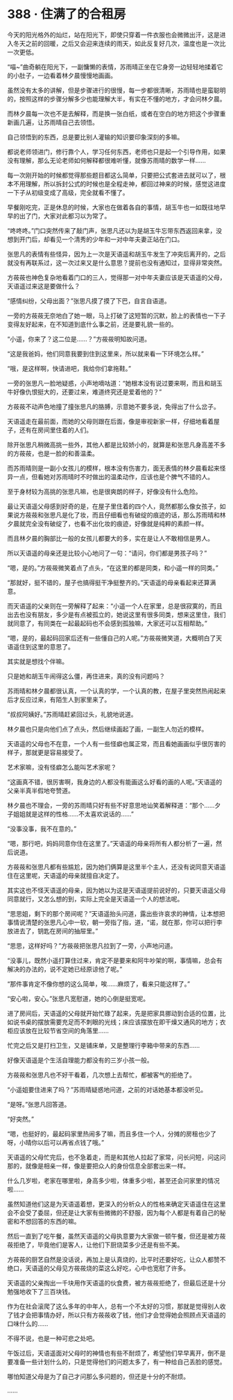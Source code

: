 <link rel="stylesheet" href="../styles/text.css"/>
<h1>388 · 住满了的合租房</h1>

今天的阳光格外的灿烂，站在阳光下，即使只穿着一件衣服也会微微出汗，这是进入冬天之前的回暖，之后又会迎来连续的雨天，如此反复好几次，温度也是一次比一次更低。

“喵\~”曲奇躺在阳光下，一副慵懒的表情，苏雨晴正坐在它身旁一边轻轻地揉着它的小肚子，一边看着林夕晨慢慢地画画。

虽然没有太多的讲解，但是步骤进行的很慢，每一步都很清晰，苏雨晴也是蛮聪明的，按照这样的步骤分解多少也能理解大半，有实在不懂的地方，才会问林夕晨。

而林夕晨每一次也不是去解释，而是换一张白纸，或者在空白的地方把这个步骤重新画几遍，让苏雨晴自己去领悟。

自己领悟到的东西，总是要比别人灌输的知识要印象深刻的多嘛。

都说老师领进门，修行靠个人，学习任何东西，老师也只是起一个引导作用，如果没有理解，那么无论老师如何解释都很难听懂，就像苏雨晴的数学一样……

每一次刚开始的时候都觉得那些题目都这么简单，只要把公式套进去就可以了，根本不用理解，所以拆封公式的时候也是全程走神，都回过神来的时候，感觉这进度一下子从初级变成了高级，完全就看不懂了。

早餐刚吃完，正是休息的时候，大家也在做着各自的事情，胡玉牛也一如既往地早早的出了门，大家对此都习以为常了。

“咚咚咚。”门口突然传来了敲门声，张思凡还以为是胡玉牛忘带东西返回来拿，没想到开门后，却看见一个清秀的少年和一对中年夫妻正站在门口。

张思凡的表情有些怪异，因为上一次是天语遥和胡玉牛发生了冲突后离开的，之后就没有再联系过，这一次过来又是什么意思？提前也没有通知过，显得非常突然。

方莜莜也神色复杂地看着门口的三人，觉得那一对中年夫妻应该是天语遥的父母，天语遥过来这是要做什么？

“感情纠纷，父母出面？”张思凡摸了摸了下巴，自言自语道。

一旁的方莜莜无奈地白了她一眼，马上打破了这短暂的沉默，脸上的表情也一下子变得友好起来，在不知道到底什么事之前，还是要礼貌一些的。

“小遥，你来了？这二位是……？”方莜莜明知故问道。

“这是我爸妈，他们同意我要到住到这里来，所以就来看一下环境怎么样。”

“哦，是这样啊，快请进吧，我给你们拿拖鞋。”

一旁的张思凡一脸地疑惑，小声地嘀咕道：“她根本没有说过要来啊，而且和胡玉牛好像仇恨挺大的，还要过来，难道终究还是爱着他的？”

方莜莜不动声色地撞了撞张思凡的胳膊，示意她不要多说，免得出了什么岔子。

天语遥走在最前面，而她的父母则跟在后面，像是审视新家一样，仔细地看着屋子，还有在房间里住着的人们。

除开张思凡稍微高挑一些外，其他人都是比较娇小的，就算是和张思凡身高差不多的方莜莜，也是一脸的和善温柔。

而苏雨晴则是一副小女孩儿的模样，根本没有伤害力，面无表情的林夕晨看起来怪异一点，但看她对苏雨晴时不时做出的温柔动作，应该也是个脾气不错的人。

至于身材较为高挑的张思凡嘛，也是很爽朗的样子，好像没有什么危险。

最让天语遥父母感到好奇的是，在屋子里住着的四个人，竟然都那么像女孩子，如果说方莜莜和张思凡是化了妆，而且仔细看也有破绽的痕迹的话，那么苏雨晴和林夕晨就完全没有破绽了，也看不出化妆的痕迹，好像就是纯粹的素颜一样。

而且林夕晨的胸部比一般的女孩儿都要大的多，实在是让人不敢相信是男人。

所以天语遥的母亲还是比较小心地问了一句：“请问，你们都是男孩子吗？”

“嗯，是的。”方莜莜微笑着点了点头，“在这里的都是同类，和小遥一样的同类。”

“那就好，挺不错的，屋子也搞得挺干净挺整齐的。”天语遥的母亲看起来还算满意。

而天语遥的父亲则在一旁解释了起来：“小遥一个人在家里，总是很寂寞的，而且出去也没有朋友，多少是有点被孤立的，她说这里有很多同类，想来这里住，我们就同意了，有同类在一起最起码也不会感到孤独嘛，大家还可以互相帮助。”

“嗯，是的，最起码回家后还有一些懂自己的人呢。”方莜莜微笑道，大概明白了天语遥住到这里的意思了。

其实就是想找个伴嘛。

只是她和胡玉牛闹得这么僵，再住进来，真的没有问题吗？

苏雨晴和林夕晨都很认真，一个认真的学，一个认真的教，在屋子里突然热闹起来后才反应过来，有陌生人到家里来了。

“叔叔阿姨好。”苏雨晴赶紧回过头，礼貌地说道。

林夕晨也只是向他们点了点头，然后继续画起了画，一副生人勿近的模样。

天语遥的父母也不在意，一个人有一些怪癖也属正常，而且看她画画似乎很厉害的样子，那就更是容易接受了。

艺术家嘛，没有怪癖怎么能叫艺术家呢？

“这画真不错，很厉害啊，我身边的人都没有能画这么好看的画的人呢。”天语遥的父亲半真半假地夸赞道。

林夕晨也不理会，一旁的苏雨晴只好有些不好意思地讪笑着解释道：“那个……夕子姐姐就是这样的性格……不太喜欢说话的……”

“没事没事，我不在意的。”

“嗯，那行吧，妈妈同意你住在这里了。”天语遥的母亲将所有人都分析了一遍，然后说道。

方莜莜和张思凡都有些尴尬，因为她们俩算是这里半个主人，还没有说同意天语遥住在这里呢，天语遥的母亲就擅自决定了。

其实这也不怪天语遥的母亲，因为她以为这是天语遥提前说好的，只要天语遥父母同意就行，又怎么想的到，实际上完全是天语遥一个人的想法呢。

“思思姐，剩下的那个房间呢？”天语遥抬头问道，露出些许哀求的神情，让本想把事情说清楚的张思凡心中一软，朝一旁指了指，道，“诺，就在那，你可以把行李放进去了，钥匙在房间的抽屉里。”

“思思，这样好吗？”方莜莜把张思凡拉到了一旁，小声地问道。

“没事儿，既然小遥打算住过来，肯定不是要来和阿牛吵架的啊，事情嘛，总会有解决的办法的，说不定她已经原谅他了呢。”

“那件事肯定不像你想的这么简单，唉……麻烦了，看来只能这样了。”

“安心啦，安心。”张思凡宽慰道，她的心倒是挺宽呢。

进了房间后，天语遥的父母就开始忙碌了起来，先是把家具挪动到合适的位置，比如说书桌的摆放需要充足而不刺眼的光线；床应该摆放在即干燥又通风的地方；衣柜应该放在比较节省空间的角落里……

忙完之后又是打扫卫生，又是铺床单，又是整理行李箱中带来的东西……

好像天语遥是个生活自理能力都没有的三岁小孩一般。

方莜莜和张思凡也不好干看着，几次想上去帮忙，都被客气的拒绝了。

“小遥姐要住进来了吗？”苏雨晴疑惑地问道，之前的对话她基本都没听见。

“是呀。”张思凡回答道。

“好突然。”

“嗯，也挺好的，最起码家里热闹多了嘛，而且多住一个人，分摊的房租也少了呀，小晴你以后可以再省点钱了哦。”

天语遥的父母忙完后，也不急着走，而是和其他人拉起了家常，问长问短，问这问那的，就像是相亲一样，像是要把众人的身份信息全部套出来一样。

什么几岁啦，老家在哪里啦，身高多少啦，体重多少啦，甚至还会问家里的情况啦……

虽然知道他们这是为天语遥着想，更深入的分析众人的性格来确定天语遥住在这里会不会受了委屈，但还是让大家有些微微的不舒服，因为每个人都是有着自己的秘密和不想回答的东西的嘛。

然后一直到了吃午餐，虽然天语遥的父母执意要为大家做一顿午餐，但还是被方莜莜拒绝了，毕竟他们是客人，让他们下厨烧菜多少还是有些不美。

方莜莜的厨艺自然是没话说，再加上是认真烧的，比平时还要好吃，让众人都赞不绝口，天语遥的父母见方莜莜烧的菜这么好吃，心中也宽慰了许多。

天语遥的父亲掏出一千块用作天语遥的伙食费，被方莜莜拒绝了，但最后还是十分勉强地收下了三百块钱。

作为在社会滚爬了这么多年的中年人，总有一个不太好的习惯，那就是觉得别人收了钱才会把事情办好，所以只有方莜莜收了钱，他们才会觉得她会照顾点天语遥的口味什么的……

不得不说，也是一种可悲之处吧。

午饭过后，天语遥面对父母时的神情也有些不耐烦了，希望他们早早离开，倒不是要准备一些计划什么的，只是觉得他们的问题太多了，有一种给自己丢脸的感觉。

哪怕知道父母是为了自己才问那么多问题的，但还是十分的不耐烦。

……
